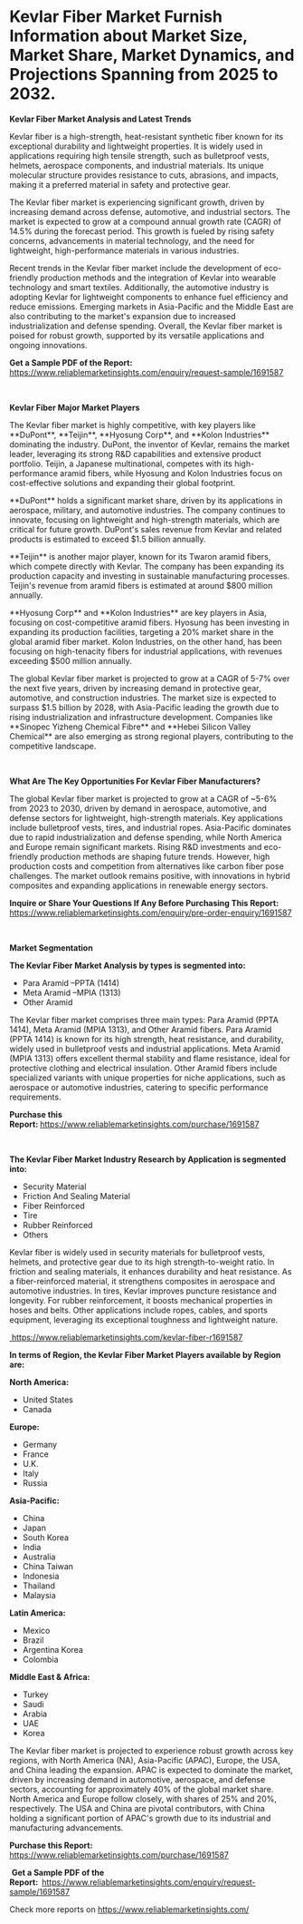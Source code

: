 <p><h1>Kevlar Fiber Market Furnish Information about Market Size, Market Share, Market Dynamics, and Projections Spanning from 2025 to 2032.</h1></p><p><strong>Kevlar Fiber Market Analysis and Latest Trends</strong></p>
<p><p>Kevlar fiber is a high-strength, heat-resistant synthetic fiber known for its exceptional durability and lightweight properties. It is widely used in applications requiring high tensile strength, such as bulletproof vests, helmets, aerospace components, and industrial materials. Its unique molecular structure provides resistance to cuts, abrasions, and impacts, making it a preferred material in safety and protective gear.</p><p>The Kevlar fiber market is experiencing significant growth, driven by increasing demand across defense, automotive, and industrial sectors. The market is expected to grow at a compound annual growth rate (CAGR) of 14.5% during the forecast period. This growth is fueled by rising safety concerns, advancements in material technology, and the need for lightweight, high-performance materials in various industries.</p><p>Recent trends in the Kevlar fiber market include the development of eco-friendly production methods and the integration of Kevlar into wearable technology and smart textiles. Additionally, the automotive industry is adopting Kevlar for lightweight components to enhance fuel efficiency and reduce emissions. Emerging markets in Asia-Pacific and the Middle East are also contributing to the market's expansion due to increased industrialization and defense spending. Overall, the Kevlar fiber market is poised for robust growth, supported by its versatile applications and ongoing innovations.</p></p>
<p><strong>Get a Sample PDF of the Report:&nbsp;</strong> <a href="https://www.reliablemarketinsights.com/enquiry/request-sample/1691587?utm_campaign=1789&utm_medium=2&utm_source=Github&utm_content=ia&utm_term=26012025&utm_id=kevlar-fiber">https://www.reliablemarketinsights.com/enquiry/request-sample/1691587</a></p>
<p>&nbsp;</p>
<p><strong>Kevlar Fiber Major Market Players</strong></p>
<p><p>The Kevlar fiber market is highly competitive, with key players like **DuPont**, **Teijin**, **Hyosung Corp**, and **Kolon Industries** dominating the industry. DuPont, the inventor of Kevlar, remains the market leader, leveraging its strong R&D capabilities and extensive product portfolio. Teijin, a Japanese multinational, competes with its high-performance aramid fibers, while Hyosung and Kolon Industries focus on cost-effective solutions and expanding their global footprint.</p><p>**DuPont** holds a significant market share, driven by its applications in aerospace, military, and automotive industries. The company continues to innovate, focusing on lightweight and high-strength materials, which are critical for future growth. DuPont's sales revenue from Kevlar and related products is estimated to exceed $1.5 billion annually.</p><p>**Teijin** is another major player, known for its Twaron aramid fibers, which compete directly with Kevlar. The company has been expanding its production capacity and investing in sustainable manufacturing processes. Teijin's revenue from aramid fibers is estimated at around $800 million annually.</p><p>**Hyosung Corp** and **Kolon Industries** are key players in Asia, focusing on cost-competitive aramid fibers. Hyosung has been investing in expanding its production facilities, targeting a 20% market share in the global aramid fiber market. Kolon Industries, on the other hand, has been focusing on high-tenacity fibers for industrial applications, with revenues exceeding $500 million annually.</p><p>The global Kevlar fiber market is projected to grow at a CAGR of 5-7% over the next five years, driven by increasing demand in protective gear, automotive, and construction industries. The market size is expected to surpass $1.5 billion by 2028, with Asia-Pacific leading the growth due to rising industrialization and infrastructure development. Companies like **Sinopec Yizheng Chemical Fibre** and **Hebei Silicon Valley Chemical** are also emerging as strong regional players, contributing to the competitive landscape.</p></p>
<p>&nbsp;</p>
<p><strong>What Are The Key Opportunities For Kevlar Fiber Manufacturers?</strong></p>
<p><p>The global Kevlar fiber market is projected to grow at a CAGR of ~5-6% from 2023 to 2030, driven by demand in aerospace, automotive, and defense sectors for lightweight, high-strength materials. Key applications include bulletproof vests, tires, and industrial ropes. Asia-Pacific dominates due to rapid industrialization and defense spending, while North America and Europe remain significant markets. Rising R&D investments and eco-friendly production methods are shaping future trends. However, high production costs and competition from alternatives like carbon fiber pose challenges. The market outlook remains positive, with innovations in hybrid composites and expanding applications in renewable energy sectors.</p></p>
<p><strong>Inquire or Share Your Questions If Any Before Purchasing This Report:</strong> <a href="https://www.reliablemarketinsights.com/enquiry/pre-order-enquiry/1691587?utm_campaign=1789&utm_medium=2&utm_source=Github&utm_content=ia&utm_term=26012025&utm_id=kevlar-fiber">https://www.reliablemarketinsights.com/enquiry/pre-order-enquiry/1691587</a></p>
<p>&nbsp;</p>
<p><strong>Market Segmentation</strong></p>
<p><strong>The Kevlar Fiber Market Analysis by types is segmented into:</strong></p>
<p><ul><li>Para Aramid –PPTA (1414)</li><li>Meta Aramid –MPIA (1313)</li><li>Other Aramid</li></ul></p>
<p><p>The Kevlar fiber market comprises three main types: Para Aramid (PPTA 1414), Meta Aramid (MPIA 1313), and Other Aramid fibers. Para Aramid (PPTA 1414) is known for its high strength, heat resistance, and durability, widely used in bulletproof vests and industrial applications. Meta Aramid (MPIA 1313) offers excellent thermal stability and flame resistance, ideal for protective clothing and electrical insulation. Other Aramid fibers include specialized variants with unique properties for niche applications, such as aerospace or automotive industries, catering to specific performance requirements.</p></p>
<p><strong>Purchase this Report:&nbsp;</strong><a href="https://www.reliablemarketinsights.com/purchase/1691587?utm_campaign=1789&utm_medium=2&utm_source=Github&utm_content=ia&utm_term=26012025&utm_id=kevlar-fiber">https://www.reliablemarketinsights.com/purchase/1691587</a></p>
<p>&nbsp;</p>
<p><strong>The Kevlar Fiber Market Industry Research by Application is segmented into:</strong></p>
<p><ul><li>Security Material</li><li>Friction And Sealing Material</li><li>Fiber Reinforced</li><li>Tire</li><li>Rubber Reinforced</li><li>Others</li></ul></p>
<p><p>Kevlar fiber is widely used in security materials for bulletproof vests, helmets, and protective gear due to its high strength-to-weight ratio. In friction and sealing materials, it enhances durability and heat resistance. As a fiber-reinforced material, it strengthens composites in aerospace and automotive industries. In tires, Kevlar improves puncture resistance and longevity. For rubber reinforcement, it boosts mechanical properties in hoses and belts. Other applications include ropes, cables, and sports equipment, leveraging its exceptional toughness and lightweight nature.</p></p>
<p><a href="https://www.reliablemarketinsights.com/kevlar-fiber-r1691587?utm_campaign=1789&utm_medium=2&utm_source=Github&utm_content=ia&utm_term=26012025&utm_id=kevlar-fiber">&nbsp;https://www.reliablemarketinsights.com/kevlar-fiber-r1691587</a></p>
<p><strong>In terms of Region, the Kevlar Fiber Market Players available by Region are:</strong></p>
<p>
    <p> <strong> North America: </strong>
        <ul>
            <li>United States</li>
            <li>Canada</li>
        </ul>
        </p> 
    <p> <strong> Europe: </strong>
        <ul>
            <li>Germany</li>
            <li>France</li>
            <li>U.K.</li>
            <li>Italy</li>
            <li>Russia</li>
        </ul>
        </p> 
    <p> <strong> Asia-Pacific: </strong>
        <ul>
            <li>China</li>
            <li>Japan</li>
            <li>South Korea</li>
            <li>India</li>
            <li>Australia</li>
            <li>China Taiwan</li>
            <li>Indonesia</li>
            <li>Thailand</li>
            <li>Malaysia</li>
        </ul>
        </p> 
    <p> <strong> Latin America: </strong>
        <ul>
            <li>Mexico</li>
            <li>Brazil</li>
            <li>Argentina Korea</li>
            <li>Colombia</li>
        </ul>
        </p> 
    <p> <strong> Middle East & Africa: </strong>
        <ul>
            <li>Turkey</li>
            <li>Saudi</li>
            <li>Arabia</li>
            <li>UAE</li>
            <li>Korea</li>
        </ul>
    </p>
    </p>
<p><p>The Kevlar fiber market is projected to experience robust growth across key regions, with North America (NA), Asia-Pacific (APAC), Europe, the USA, and China leading the expansion. APAC is expected to dominate the market, driven by increasing demand in automotive, aerospace, and defense sectors, accounting for approximately 40% of the global market share. North America and Europe follow closely, with shares of 25% and 20%, respectively. The USA and China are pivotal contributors, with China holding a significant portion of APAC's growth due to its industrial and manufacturing advancements.</p></p>
<p><strong>Purchase this Report: </strong><a href="https://www.reliablemarketinsights.com/purchase/1691587?utm_campaign=1789&utm_medium=2&utm_source=Github&utm_content=ia&utm_term=26012025&utm_id=kevlar-fiber">https://www.reliablemarketinsights.com/purchase/1691587</a></p>
<p>&nbsp;<strong>Get a Sample PDF of the Report:&nbsp;&nbsp;</strong><a href="https://www.reliablemarketinsights.com/enquiry/request-sample/1691587?utm_campaign=1789&utm_medium=2&utm_source=Github&utm_content=ia&utm_term=26012025&utm_id=kevlar-fiber">https://www.reliablemarketinsights.com/enquiry/request-sample/1691587</a></p>
<p><strong></strong></p>
<p>Check more reports on <a href="https://www.reliablemarketinsights.com/?utm_campaign=1789&utm_medium=2&utm_source=Github&utm_content=ia&utm_term=26012025&utm_id=kevlar-fiber">https://www.reliablemarketinsights.com/</a></p>